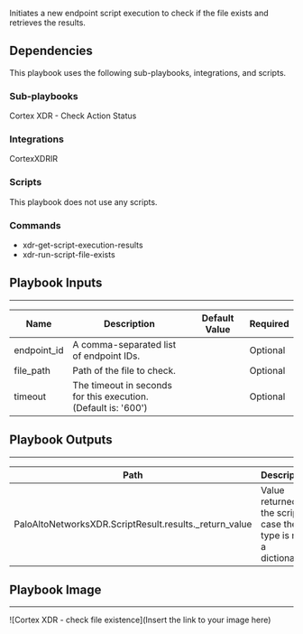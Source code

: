 Initiates a new endpoint script execution to check if the file exists and retrieves the results.


## Dependencies
This playbook uses the following sub-playbooks, integrations, and scripts.

### Sub-playbooks
Cortex XDR - Check Action Status

### Integrations
CortexXDRIR

### Scripts
This playbook does not use any scripts.

### Commands
* xdr-get-script-execution-results
* xdr-run-script-file-exists

## Playbook Inputs
---

| **Name** | **Description** | **Default Value** | **Required** |
| --- | --- | --- | --- |
| endpoint_id | A comma-separated list of endpoint IDs.  |  | Optional |
| file_path | Path of the file to check. |  | Optional |
| timeout | The timeout in seconds for this execution.<br/>\(Default is: '600'\) |  | Optional |

## Playbook Outputs
---

| **Path** | **Description** | **Type** |
| --- | --- | --- |
| PaloAltoNetworksXDR.ScriptResult.results._return_value | Value returned by the script in case the type is not a dictionary. | boolean |

## Playbook Image
---
![Cortex XDR - check file existence](Insert the link to your image here)
